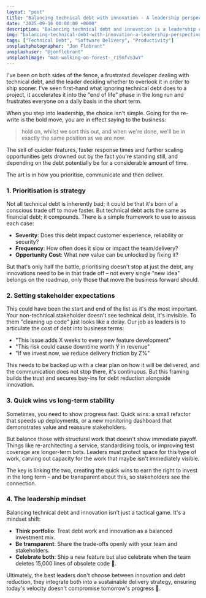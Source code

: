 ```yaml
---
layout: "post"
title: "Balancing technical debt with innovation - A leadership perspective"
date: "2025-09-16 00:00:00 +0000"
description: "Balancing technical debt and innovation is a leadership challenge. Here's how to prioritise, communicate, and deliver sustainably."
img: "balancing-technical-debt-with-innovation-a-leadership-perspective.jpg"
tags: ["Technical Debt", "Software Delivery", "Productivity"]
unsplashphotographer: "Jon Flobrant"
unsplashuser: "@jonflobrant"
unsplashimage: "man-walking-on-forest-_r19nfvS3wY"
---
```


I've been on both sides of the fence, a frustrated developer dealing with technical debt, and the leader deciding whether to overlook it in order to ship sooner. I've seen first-hand what ignoring technical debt does to a project, it accelerates it into the "end of life" phase in the long run and frustrates everyone on a daily basis in the short term.

When you step into leadership, the choice isn't simple. Going for the re-write is the bold move, you are in effect saying to the business:
> hold on, whilst we sort this out, and when we're done, we'll be in exactly the same position as we are now.

The sell of quicker features, faster response times and further scaling opportunities gets drowned out by the fact you're standing still, and depending on the debt potentially be for a considerable amount of time.

The art is in how you prioritise, communicate and then deliver.

### 1. Prioritisation is strategy
Not all technical debt is inherently bad; it could be that it's born of a conscious trade off to move faster. But technical debt acts the same as financial debt; it compounds. There is a simple framework to use to assess each case:

* **Severity**: Does this debt impact customer experience, reliability or security?
* **Frequency**: How often does it slow or impact the team/delivery?
* **Opportunity Cost**: What new value can be unlocked by fixing it?

But that's only half the battle, prioritising doesn't stop at just the debt, any innovations need to be in that trade off – not every single "new idea" belongs on the roadmap, only those that move the business forward should.

### 2. Setting stakeholder expectations
This could have been the start and end of the list as it's _the_ most important. Your non-technical stakeholder doesn't see technical debt, it's invisible. To them "cleaning up code" just looks like a delay. Our job as leaders is to articulate the cost of debt into business terms:
* "This issue adds X weeks to every new feature development"
* "This risk could cause downtime worth Y in revenue"
* "If we invest now, we reduce delivery friction by Z%"

This needs to be backed up with a clear plan on how it will be delivered, and the communication does not stop there, it's continuous. But this framing builds the trust and secures buy-ins for debt reduction alongside innovation.

### 3. Quick wins vs long-term stability
Sometimes, you need to show progress fast. Quick wins: a small refactor that speeds up deployments, or a new monitoring dashboard that demonstrates value and reassure stakeholders. 

But balance those with structural work that doesn't show immediate payoff. Things like re-architecting a service, standardising tools, or improving test coverage are longer-term bets. Leaders must protect space for this type of work, carving out capacity for the work that maybe isn't immediately visible. 

The key is linking the two, creating the quick wins to earn the right to invest in the long term – and be transparent about this, so stakeholders see the connection.

### 4. The leadership mindset
Balancing technical debt and innovation isn't just a tactical game. It's a mindset shift:
* **Think portfolio**: Treat debt work and innovation as a balanced investment mix.
* **Be transparent**: Share the trade-offs openly with your team and stakeholders.
* **Celebrate both**: Ship a new feature but also celebrate when the team deletes 15,000 lines of obsolete code :metal:.

Ultimately, the best leaders don't choose between innovation and debt reduction, they integrate both into a sustainable delivery strategy, ensuring today's velocity doesn't compromise tomorrow's progress :rocket:.